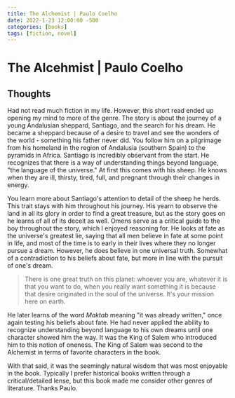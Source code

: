 ```yaml
---
title: The Alchemist | Paulo Coelho
date: 2022-1-23 12:00:00 -500
categories: [books]
tags: [fiction, novel]
---
```


# The Alcehmist | Paulo Coelho

## Thoughts

Had not read much fiction in my life. However, this short read ended up opening my mind to more of the genre. The story is about the journey of a young Andalusian sheppard, Santiago, and the search for his dream. He became a sheppard because of a desire to travel and see the wonders of the world - something his father never did. You follow him on a pilgrimage from his homeland in the region of Andalusia (southern Spain) to the pyramids in Africa. Santiago is incredibly observant from the start. He recognizes that there is a way of understanding things beyond language, "the language of the universe." At first this comes with his sheep. He knows when they are ill, thirsty, tired, full, and pregnant through their changes in energy.

You learn more about Santiago's attention to detail of the sheep he herds. This trait stays with him throughout his journey. His yearn to observe the land in all its glory in order to find a great treasure, but as the story goes on he learns of all of its deceit as well. Omens serve as a critical guide to the boy throughout the story, which I enjoyed reasoning for. He looks at fate as the universe's greatest lie, saying that all men believe in fate at some point in life, and most of the time is to early in their lives where they no longer pursue a dream. However, he does believe in one universal truth. Somewhat of a contradiction to his beliefs about fate, but more in line with the pursuit of one's dream.

>There is one great truth on this planet: whoever you are, whatever it is that you want to do, when you really want something it is because that desire originated in the soul of the universe. It's your mission here on earth.

He later learns of the word _Maktab_ meaning "it was already written," once again testing his beliefs about fate. He had never applied the ability to recognize understanding beyond language to his own dreams until one character showed him the way. It was the King of Salem who introduced him to this notion of oneness. The King of Salem was second to the Alchemist in terms of favorite characters in the book.

With that said, it was the seemingly natural wisdom that was most enjoyable in the book. Typically I prefer historical books written through a critical/detailed lense, but this book made me consider other genres of literature. Thanks Paulo.